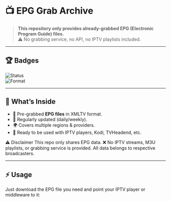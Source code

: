 # 📺 EPG Grab Archive  


> **This repository only provides already-grabbed EPG (Electronic Program Guide) files.**  
> ⚠️ No grabbing service, no API, no IPTV playlists included.  

---

## 🏆 Badges  
![Status](https://img.shields.io/badge/status-updated-success.svg)  
![Format](https://img.shields.io/badge/format-XMLTV-blue.svg)  

---

## 📂 What’s Inside  
- 📌 Pre-grabbed **EPG files** in XMLTV format.  
- 📅 Regularly updated (daily/weekly).  
- 🌍 Covers multiple regions & providers.  
- 🔖 Ready to be used with IPTV players, Kodi, TVHeadend, etc.

⚠️ Disclaimer
This repo only shares EPG data.
❌ No IPTV streams, M3U playlists, or grabbing service is provided.
All data belongs to respective broadcasters.

---

## ⚡ Usage  
Just download the EPG file you need and point your IPTV player or middleware to it:  

